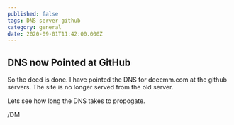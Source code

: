 ```yaml
---
published: false
tags: DNS server github
category: general
date: 2020-09-01T11:42:00.000Z
---
```

## DNS now Pointed at GitHub

So the deed is done. I have pointed the DNS for deeemm.com at the github servers. The site is no longer served from the old server.


Lets see how long the DNS takes to propogate.  


/DM
